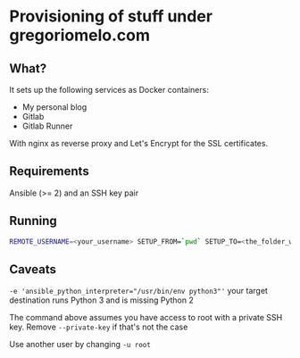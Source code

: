 # Provisioning of stuff under gregoriomelo.com

## What?

It sets up the following services as Docker containers:

- My personal blog
- Gitlab
- Gitlab Runner

With nginx as reverse proxy and Let's Encrypt for the SSL certificates.

## Requirements

Ansible (>= 2) and an SSH key pair

## Running

```bash
REMOTE_USERNAME=<your_username> SETUP_FROM=`pwd` SETUP_TO=<the_folder_where_everything_will_be_stored> SSH_KEY_PATH=<path_to_public_key> ansible-playbook -i '<hostname>' --private-key=<path_to_ssh_private_key> -u root -e 'ansible_python_interpreter="/usr/bin/env python3"' provisioning/playbook.yml
```

## Caveats

`-e 'ansible_python_interpreter="/usr/bin/env python3"'` your target destination runs Python 3 and is missing Python 2

The command above assumes you have access to root with a private SSH key. Remove `--private-key` if that's not the case

Use another user by changing `-u root`
